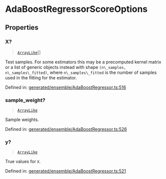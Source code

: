 # AdaBoostRegressorScoreOptions

## Properties

### X?

> [`ArrayLike`](../types/ArrayLike.md)[]

Test samples. For some estimators this may be a precomputed kernel matrix or a list of generic objects instead with shape `(n\_samples, n\_samples\_fitted)`, where `n\_samples\_fitted` is the number of samples used in the fitting for the estimator.

Defined in:  [generated/ensemble/AdaBoostRegressor.ts:516](https://github.com/transitive-bullshit/scikit-learn-ts/blob/b59c1ff/packages/sklearn/src/generated/ensemble/AdaBoostRegressor.ts#L516)

### sample\_weight?

> [`ArrayLike`](../types/ArrayLike.md)

Sample weights.

Defined in:  [generated/ensemble/AdaBoostRegressor.ts:526](https://github.com/transitive-bullshit/scikit-learn-ts/blob/b59c1ff/packages/sklearn/src/generated/ensemble/AdaBoostRegressor.ts#L526)

### y?

> [`ArrayLike`](../types/ArrayLike.md)

True values for `X`.

Defined in:  [generated/ensemble/AdaBoostRegressor.ts:521](https://github.com/transitive-bullshit/scikit-learn-ts/blob/b59c1ff/packages/sklearn/src/generated/ensemble/AdaBoostRegressor.ts#L521)

